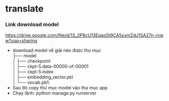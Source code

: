 # translate

### Link download model
https://drive.google.com/file/d/13_2P8cU13Eqao5t9CA5xxmZdJ1SA27n-/view?usp=sharing

- download model về giải nén được thư mục\
├── model\
│   ├── checkpoint\
│   ├── ckpt-5.data-00000-of-00001\
│   ├── ckpt-5.index\
│   ├── embedding_vector.pkl\
│   └── vocab.pkl\
- Sau đó copy thư mục model vào thư mục app
- Chạy lệnh: python manage.py runserver
